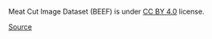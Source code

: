 Meat Cut Image Dataset (BEEF) is under [CC BY 4.0](https://creativecommons.org/licenses/by/4.0) license.

[Source](https://zenodo.org/records/4704391#.YlE-x39Bzmg)
